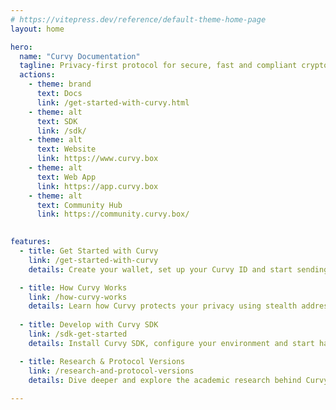 ```yaml
---
# https://vitepress.dev/reference/default-theme-home-page
layout: home

hero:
  name: "Curvy Documentation"
  tagline: Privacy-first protocol for secure, fast and compliant crypto payments.
  actions:
    - theme: brand
      text: Docs 
      link: /get-started-with-curvy.html
    - theme: alt
      text: SDK
      link: /sdk/
    - theme: alt
      text: Website 
      link: https://www.curvy.box
    - theme: alt
      text: Web App
      link: https://app.curvy.box
    - theme: alt
      text: Community Hub
      link: https://community.curvy.box/
  

features:
  - title: Get Started with Curvy
    link: /get-started-with-curvy
    details: Create your wallet, set up your Curvy ID and start sending and receiving funds privately.

  - title: How Curvy Works
    link: /how-curvy-works
    details: Learn how Curvy protects your privacy using stealth addresses, view tags, a ZK-powered relayer, and best practices.
    
  - title: Develop with Curvy SDK
    link: /sdk-get-started
    details: Install Curvy SDK, configure your environment and start hacking with the Demo App.

  - title: Research & Protocol Versions
    link: /research-and-protocol-versions 
    details: Dive deeper and explore the academic research behind Curvy and see how the protocol is evolving.
 
---
```


